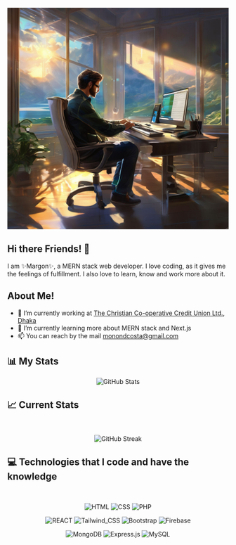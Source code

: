 ![Github Banner](assets/coding_happy.png)

## Hi there Friends! 👋

I am ✨Margon✨, a MERN stack web developer. I love coding, as it gives me the feelings of fulfillment. I also love to learn, know and work more about it.

<!--
**Marg0n/Marg0n** is a ✨ _special_ ✨ repository because its `README.md` (this file) appears on your GitHub profile.

Here are some ideas to get you started:

- 🔭 I’m currently working on ...
- 🌱 I’m currently learning ...
- 👯 I’m looking to collaborate on ...
- 🤔 I’m looking for help with ...
- 💬 Ask me about ...
- 📫 How to reach me: ...
- 😄 Pronouns: ...
- ⚡ Fun fact: ...
-->

## About Me!

- 🔭 I’m currently working at [The Christian Co-operative Credit Union Ltd., Dhaka](https://cccul.com/)
- 🌱 I’m currently learning more about MERN stack and Next.js
- 📫 You can reach by the mail [monondcosta@gmail.com](monondcosta@gmail.com)

## :bar_chart: My Stats 
<div align="center">
  <img src="https://github-readme-stats.vercel.app/api?username=Marg0n&show_icons=true&theme=radical" alt="GitHub Stats" />
</div>

## :chart_with_upwards_trend: Current Stats

<br />
<p align="center">
  <img width="60%" src="https://streak-stats.demolab.com/?user=Marg0n&theme=dark&date_format=M%20j%5B%2C%20Y%5D"  alt="GitHub Streak"/> 
</p>

## :computer: Technologies that I code and have the knowledge

<br/>
<p align="center">
    <img src="https://img.shields.io/badge/HTML5-E34F26?style=for-the-badge&logo=html5&logoColor=white" alt="HTML"/>
    <img src="https://img.shields.io/badge/CSS-239120?&style=for-the-badge&logo=css3&logoColor=white" alt="CSS"/>
    <img src="https://img.shields.io/badge/PHP-777BB4?style=for-the-badge&logo=php&logoColor=white" alt="PHP"/>
</p>
<p align="center">
    <img src="https://img.shields.io/badge/React-20232A?style=for-the-badge&logo=react&logoColor=61DAFB" alt="REACT"/>
    <img src="https://img.shields.io/badge/Tailwind_CSS-38B2AC?style=for-the-badge&logo=tailwind-css&logoColor=white" alt="Tailwind_CSS"/>
    <img src="https://img.shields.io/badge/Bootstrap-563D7C?style=for-the-badge&logo=bootstrap&logoColor=white" alt="Bootstrap"/>
    <img src="https://img.shields.io/badge/firebase-%23039BE5.svg?style=for-the-badge&logo=firebase" alt="Firebase"/>

</p>
<p align="center">
    <img src="https://img.shields.io/badge/MongoDB-4EA94B?style=for-the-badge&logo=mongodb&logoColor=white" alt="MongoDB"/>
    <img src="https://img.shields.io/badge/Express.js-404D59?style=for-the-badge" alt="Express.js"/>
    <img src="https://img.shields.io/badge/MySQL-00000F?style=for-the-badge&logo=mysql&logoColor=white" alt="MySQL"/>

</p>
<br/>
